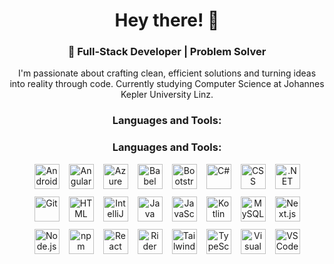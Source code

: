 <div align="center">

# Hey there! 👋

### 🚀 Full-Stack Developer | Problem Solver 

I'm passionate about crafting clean, efficient solutions and turning ideas into reality through code. Currently studying Computer Science at Johannes Kepler University Linz.

<h3>Languages and Tools:</h3>

<h3 align="center">Languages and Tools:</h3>

<div align="center" style="max-width: 600px; margin: auto;">

  <div style="display: flex; justify-content: center; gap: 15px; margin-bottom: 12px;">
    <img src="https://skillicons.dev/icons?i=androidstudio" alt="Android Studio" width="40" height="40" />
    <img src="https://skillicons.dev/icons?i=angular" alt="Angular" width="40" height="40" />
    <img src="https://skillicons.dev/icons?i=azure" alt="Azure" width="40" height="40" />
    <img src="https://skillicons.dev/icons?i=babel" alt="Babel" width="40" height="40" />
    <img src="https://skillicons.dev/icons?i=bootstrap" alt="Bootstrap" width="40" height="40" />
    <img src="https://skillicons.dev/icons?i=cs" alt="C#" width="40" height="40" />
    <img src="https://skillicons.dev/icons?i=css" alt="CSS" width="40" height="40" />
    <img src="https://skillicons.dev/icons?i=dotnet" alt=".NET" width="40" height="40" />
  </div>

  <div style="display: flex; justify-content: center; gap: 15px; margin-bottom: 12px;">
    <img src="https://skillicons.dev/icons?i=git" alt="Git" width="40" height="40" />
    <img src="https://skillicons.dev/icons?i=html" alt="HTML" width="40" height="40" />
    <img src="https://skillicons.dev/icons?i=idea" alt="IntelliJ IDEA" width="40" height="40" />
    <img src="https://skillicons.dev/icons?i=java" alt="Java" width="40" height="40" />
    <img src="https://skillicons.dev/icons?i=js" alt="JavaScript" width="40" height="40" />
    <img src="https://skillicons.dev/icons?i=kotlin" alt="Kotlin" width="40" height="40" />
    <img src="https://skillicons.dev/icons?i=mysql" alt="MySQL" width="40" height="40" />
    <img src="https://skillicons.dev/icons?i=nextjs" alt="Next.js" width="40" height="40" />
  </div>

  <div style="display: flex; justify-content: center; gap: 15px;">
    <img src="https://skillicons.dev/icons?i=nodejs" alt="Node.js" width="40" height="40" />
    <img src="https://skillicons.dev/icons?i=npm" alt="npm" width="40" height="40" />
    <img src="https://skillicons.dev/icons?i=react" alt="React" width="40" height="40" />
    <img src="https://skillicons.dev/icons?i=rider" alt="Rider" width="40" height="40" />
    <img src="https://skillicons.dev/icons?i=tailwind" alt="Tailwind" width="40" height="40" />
    <img src="https://skillicons.dev/icons?i=ts" alt="TypeScript" width="40" height="40" />
    <img src="https://skillicons.dev/icons?i=visualstudio" alt="Visual Studio" width="40" height="40" />
    <img src="https://skillicons.dev/icons?i=vscode" alt="VS Code" width="40" height="40" />
  </div>

</div>


</div>
